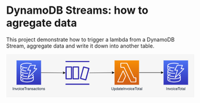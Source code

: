 # DynamoDB Streams: how to agregate data

This project demonstrate how to trigger a lambda from a DynamoDB Stream, aggregate data and write it down into another table.

![Architecture](https://github.com/benoitpaul/aws-labs/raw/main/dynamodb-streams-aggregate/Architecture.png)
